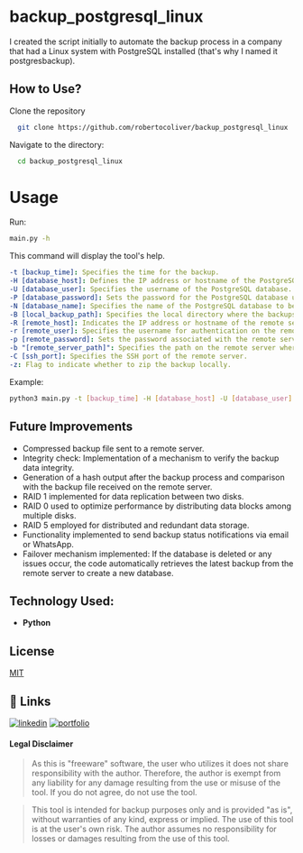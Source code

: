 # backup_postgresql_linux
I created the script initially to automate the backup process in a company that had a Linux system with PostgreSQL installed (that's why I named it postgresbackup).

## How to Use?

Clone the repository
```bash
  git clone https://github.com/robertocoliver/backup_postgresql_linux
```

Navigate to the directory:
```bash
  cd backup_postgresql_linux
```
# Usage
Run:
```sh
main.py -h
```
This command will display the tool's help.

```yaml
-t [backup_time]: Specifies the time for the backup.
-H [database_host]: Defines the IP address or hostname of the PostgreSQL database.
-U [database_user]: Specifies the username of the PostgreSQL database.
-P [database_password]: Sets the password for the PostgreSQL database user.
-N [database_name]: Specifies the name of the PostgreSQL database to be backed up.
-B [local_backup_path]: Specifies the local directory where the backups will be stored.
-R [remote_host]: Indicates the IP address or hostname of the remote server.
-r [remote_user]: Specifies the username for authentication on the remote server.
-p [remote_password]: Sets the password associated with the remote server user.
-b "[remote_server_path]": Specifies the path on the remote server where the backups will be stored.
-C [ssh_port]: Specifies the SSH port of the remote server.
-z: Flag to indicate whether to zip the backup locally.

```
Example:
```bash
python3 main.py -t [backup_time] -H [database_host] -U [database_user] -P [database_password] -N [database_name] -B [local_backup_path] -R [remote_host] -r [remote_user] -p [remote_password] -b "[remote_server_path]" -C [ssh_port] 
```
## Future Improvements

- Compressed backup file sent to a remote server.
- Integrity check: Implementation of a mechanism to verify the backup data integrity.
- Generation of a hash output after the backup process and comparison with the backup file received on the remote server.
- RAID 1 implemented for data replication between two disks.
- RAID 0 used to optimize performance by distributing data blocks among multiple disks.
- RAID 5 employed for distributed and redundant data storage.
- Functionality implemented to send backup status notifications via email or WhatsApp.
- Failover mechanism implemented: If the database is deleted or any issues occur, the code automatically retrieves the latest backup from the remote server to create a new database.

## Technology Used:
- **Python** 

## License
[MIT](https://choosealicense.com/licenses/mit/)

## 🔗 Links
[![linkedin](https://img.shields.io/badge/linkedin-0A66C2?style=for-the-badge&logo=linkedin&logoColor=white)](https://www.linkedin.com/in/robertocoliver/)
[![portfolio](https://img.shields.io/badge/my_portfolio-000?style=for-the-badge&logo=ko-fi&logoColor=white)](https://medium.com/@robertocoliver)

#### Legal Disclaimer
> As this is "freeware" software, the user who utilizes it does not share responsibility with the author. Therefore, the author is exempt from any liability for any damage resulting from the use or misuse of the tool. If you do not agree, do not use the tool.

> This tool is intended for backup purposes only and is provided "as is", without warranties of any kind, express or implied. The use of this tool is at the user's own risk. The author assumes no responsibility for losses or damages resulting from the use of this tool.
